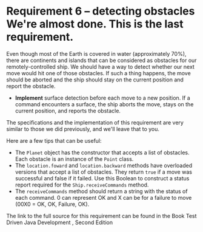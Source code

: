 # Requirement 6 – detecting obstacles We're almost done. This is the last requirement.
Even though most of the Earth is covered in water (approximately 70%), 
there are continents and islands that can be considered as obstacles for our remotely-controlled ship. 
We should have a way to detect whether our next move would hit one of those obstacles. 
If such a thing happens, the move should be aborted and the ship should stay on the current position and report the obstacle.

- **Implement** surface detection before each move to a new position. If a command encounters a surface, the ship aborts the move, 
stays on the current position, and reports the obstacle.

The specifications and the implementation of this requirement are very similar to those we did previously, 
and we'll leave that to you.

Here are a few tips that can be useful:
- The `Planet` object has the constructor that accepts a list of obstacles. Each obstacle is an instance of the `Point` class.
- The `location.foward` and `location.backward` methods have overloaded versions that accept a list of obstacles. 
They return `true` if a move was successful and false if it failed. 
Use this Boolean to construct a status report required for the `Ship.receiveCommands` method.
- The `receiveCommands` method should return a string with the status of each command. 0 can represent OK and X can 
be for a failure to move (00X0 = OK, OK, Failure, OK).

The link to the full source for this requirement can be found in the Book Test Driven Java Development , Second Edition